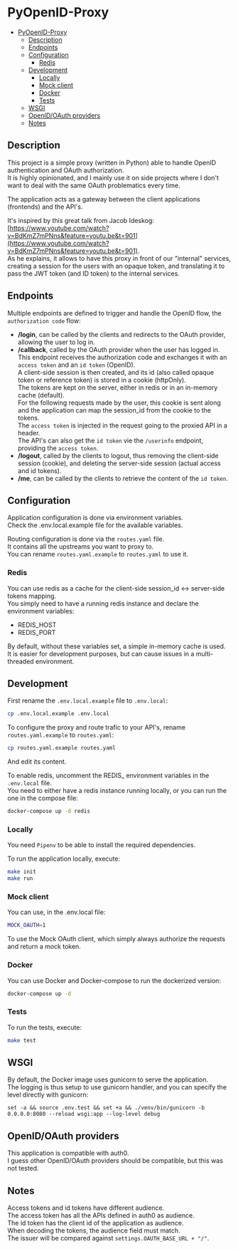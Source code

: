 # PyOpenID-Proxy

<!-- TOC -->

- [PyOpenID-Proxy](#pyopenid-proxy)
    - [Description](#description)
    - [Endpoints](#endpoints)
    - [Configuration](#configuration)
        - [Redis](#redis)
    - [Development](#development)
        - [Locally](#locally)
        - [Mock client](#mock-client)
        - [Docker](#docker)
        - [Tests](#tests)
    - [WSGI](#wsgi)
    - [OpenID/OAuth providers](#openidoauth-providers)
    - [Notes](#notes)

<!-- /TOC -->

## Description

This project is a simple proxy (written in Python) able to handle OpenID authentication
and OAuth authorization.  
It is highly opinionated, and I mainly use it on side projects where I don't want
to deal with the same OAuth problematics every time.

The application acts as a gateway between the client applications (frontends) and the
API's.  

It's inspired by this great talk from Jacob Ideskog: [https://www.youtube.com/watch?v=BdKmZ7mPNns&feature=youtu.be&t=901](https://www.youtube.com/watch?v=BdKmZ7mPNns&feature=youtu.be&t=901).  
As he explains, it allows to have this proxy in front of our "internal" services, creating a session
for the users with an opaque token, and translating it to pass the JWT token (and ID token) to the
internal services.  

## Endpoints

Multiple endpoints are defined to trigger and handle the OpenID flow, the `authorization code` flow:

- **/login**, can be called by the clients and redirects to the OAuth provider, allowing the user to log in.
- **/callback**, called by the OAuth provider when the user has logged in.  
This endpoint receives the authorization code and exchanges it with an `access token` and
an `id token` (OpenID).  
A client-side session is then created, and its id (also called opaque token or reference token) 
is stored in a cookie (httpOnly).  
The tokens are kept on the server, either in redis or in an in-memory cache (default).  
For the following requests made by the user, this cookie is sent along and the application
can map the session_id from the cookie to the tokens.  
The `access token` is injected in the request going to the proxied API in a header.  
The API's can also get the `id token` vie the `/userinfo` endpoint, providing the `access token`.
- **/logout**, called by the clients to logout, thus removing the client-side session (cookie),
and deleting the server-side session (actual access and id tokens).
- **/me**, can be called by the clients to retrieve the content of the `id token`.

## Configuration

Application configuration is done via environment variables.  
Check the .env.local.example file for the available variables.

Routing configuration is done via the `routes.yaml` file.  
It contains all the upstreams you want to proxy to.  
You can rename `routes.yaml.example` to `routes.yaml` to use it.

### Redis

You can use redis as a cache for the client-side session_id <-> server-side tokens mapping.  
You simply need to have a running redis instance and declare the environment variables:

- REDIS_HOST
- REDIS_PORT

By default, without these variables set, a simple in-memory cache is used.  
It is easier for development purposes, but can cause issues in a multi-threaded environment.

## Development

First rename the `.env.local.example` file to `.env.local`:

```bash
cp .env.local.example .env.local
```

To configure the proxy and route trafic to your API's, rename `routes.yaml.example` to `routes.yaml`:

```bash
cp routes.yaml.example routes.yaml
```

And edit its content.

To enable redis, uncomment the REDIS_ environment variables in the `.env.local` file.  
You need to either have a redis instance running locally, or you can run the one in
the compose file:

```bash
docker-compose up -d redis
```

### Locally

You need `Pipenv` to be able to install the required dependencies.

To run the application locally, execute:

```bash
make init
make run
```

### Mock client

You can use, in the .env.local file:

```bash
MOCK_OAUTH=1
```

To use the Mock OAuth client, which simply always authorize the requests and return a mock token.

### Docker

You can use Docker and Docker-compose to run the dockerized version:

```bash
docker-compose up -d
```

### Tests

To run the tests, execute:

```bash
make test
```

## WSGI

By default, the Docker image uses gunicorn to serve the application.  
The logging is thus setup to use gunicorn handler, and you can specify the level
directly with gunicorn:

```
set -a && source .env.test && set +a && ./venv/bin/gunicorn -b 0.0.0.0:8080 --reload wsgi:app --log-level debug
```

## OpenID/OAuth providers

This application is compatible with auth0.  
I guess other OpenID/OAuth providers should be compatible, but this was not tested.

## Notes

Access tokens and id tokens have different audience.  
The access token has all the APIs defined in auth0 as audience.  
The id token has the client id of the application as audience.  
When decoding the tokens, the audience field must match.  
The issuer will be compared against `settings.OAUTH_BASE_URL + "/"`.  
